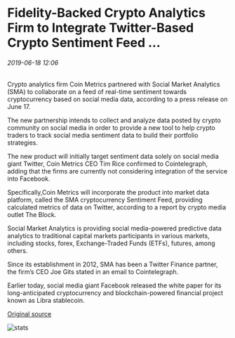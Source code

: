 # Fidelity-Backed Crypto Analytics Firm to Integrate Twitter-Based Crypto Sentiment Feed ...

###### 2019-06-18 12:06

Crypto analytics firm Coin Metrics partnered with Social Market Analytics (SMA) to collaborate on a feed of real-time sentiment towards cryptocurrency based on social media data, according to a press release on June 17.

The new partnership intends to collect and analyze data posted by crypto community on social media in order to provide a new tool to help crypto traders to track social media sentiment data to build their portfolio strategies.

The new product will initially target sentiment data solely on social media giant Twitter, Coin Metrics CEO Tim Rice confirmed to Cointelegraph, adding that the firms are currently not considering integration of the service into Facebook.

Specifically,Coin Metrics will incorporate the product into market data platform, called the SMA cryptocurrency Sentiment Feed, providing calculated metrics of data on Twitter, according to a report by crypto media outlet The Block.

Social Market Analytics is providing social media-powered predictive data analytics to traditional capital markets participants in various markets, including stocks, forex, Exchange-Traded Funds (ETFs), futures, among others.

Since its establishment in 2012, SMA has been a Twitter Finance partner, the firm’s CEO Joe Gits stated in an email to Cointelegraph.

Earlier today, social media giant Facebook released the white paper for its long-anticipated cryptocurrency and blockchain-powered financial project known as Libra stablecoin.

[Original source](https://cointelegraph.com/news/fidelity-backed-crypto-analytics-firm-to-integrate-twitter-based-crypto-sentiment-feed)

![stats](https://c.statcounter.com/11760860/0/a89fa40b/1/ "stats")